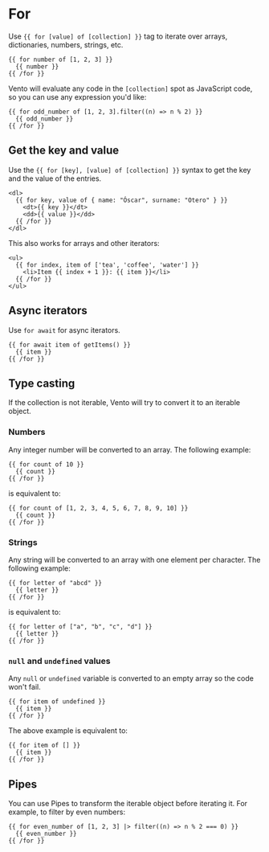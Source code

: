 # For

Use `{{ for [value] of [collection] }}` tag to iterate over arrays,
dictionaries, numbers, strings, etc.

```vto
{{ for number of [1, 2, 3] }}
  {{ number }}
{{ /for }}
```

Vento will evaluate any code in the `[collection]` spot as JavaScript code, so
you can use any expression you'd like:

```vto
{{ for odd_number of [1, 2, 3].filter((n) => n % 2) }}
  {{ odd_number }}
{{ /for }}
```

## Get the key and value

Use the `{{ for [key], [value] of [collection] }}` syntax to get the key and the
value of the entries.

```vto
<dl>
  {{ for key, value of { name: "Óscar", surname: "Otero" } }}
    <dt>{{ key }}</dt>
    <dd>{{ value }}</dd>
  {{ /for }}
</dl>
```

This also works for arrays and other iterators:

```vto
<ul>
  {{ for index, item of ['tea', 'coffee', 'water'] }}
    <li>Item {{ index + 1 }}: {{ item }}</li>
  {{ /for }}
</ul>
```

## Async iterators

Use `for await` for async iterators.

```vto
{{ for await item of getItems() }}
  {{ item }}
{{ /for }}
```

## Type casting

If the collection is not iterable, Vento will try to convert it to an iterable
object.

### Numbers

Any integer number will be converted to an array. The following example:

```vto
{{ for count of 10 }}
  {{ count }}
{{ /for }}
```

is equivalent to:

```vto
{{ for count of [1, 2, 3, 4, 5, 6, 7, 8, 9, 10] }}
  {{ count }}
{{ /for }}
```

### Strings

Any string will be converted to an array with one element per character. The
following example:

```vto
{{ for letter of "abcd" }}
  {{ letter }}
{{ /for }}
```

is equivalent to:

```vto
{{ for letter of ["a", "b", "c", "d"] }}
  {{ letter }}
{{ /for }}
```

### `null` and `undefined` values

Any `null` or `undefined` variable is converted to an empty array so the code
won't fail.

```vto
{{ for item of undefined }}
  {{ item }}
{{ /for }}
```

The above example is equivalent to:

```vto
{{ for item of [] }}
  {{ item }}
{{ /for }}
```

## Pipes

You can use Pipes to transform the iterable object before iterating it. For
example, to filter by even numbers:

```vto
{{ for even_number of [1, 2, 3] |> filter((n) => n % 2 === 0) }}
  {{ even_number }}
{{ /for }}
```
